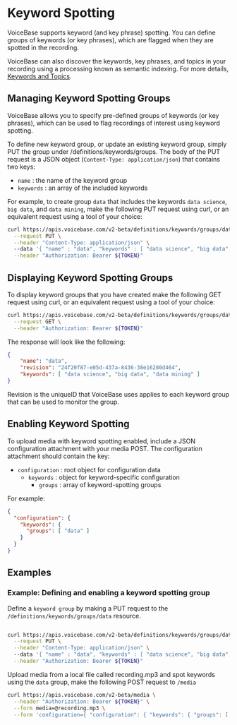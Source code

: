 # Keyword Spotting

VoiceBase supports keyword (and key phrase) spotting. You can define groups of keywords (or key phrases), which are flagged when they are spotted in the recording.

VoiceBase can also discover the keywords, key phrases, and topics in your recording using a processing known as semantic indexing. For more details, [Keywords and Topics](keywords-and-topics.html).

## Managing Keyword Spotting Groups

VoiceBase allows you to specify pre-defined groups of keywords (or key phrases), which can be used to flag recordings of interest using keyword spotting.

To define new keyword group, or update an existing keyword group, simply PUT the group under /definitions/keywords/groups. The body of the PUT request is a JSON object (`Content-Type: application/json`) that contains two keys:

 - `name` : the name of the keyword group
 - `keywords` : an array of the included keywords

For example, to create group `data` that includes the keywords `data science`, `big data`, and `data mining`, make the following PUT request using curl, or an equivalent request using a tool of your choice:

```bash
curl https://apis.voicebase.com/v2-beta/definitions/keywords/groups/data \
  --request PUT \
  --header "Content-Type: application/json" \  
  --data '{ "name" : "data", "keywords" : [ "data science", "big data", "data mining" ] }' \
  --header "Authorization: Bearer ${TOKEN}"
```

## Displaying Keyword Spotting Groups

To display keyword groups that you have created make the following GET request using curl, or an equivalent request using a tool of your choice:

```bash
curl https://apis.voicebase.com/v2-beta/definitions/keywords/groups/data \
  --request GET \
  --header "Authorization: Bearer ${TOKEN}"
```

The response will look like the following:

```json
{
	"name": "data",
	"revision": "24f20f87-e05d-437a-8436-38e16280d464",
	"keywords": [ "data science", "big data", "data mining" ]
}
```

Revision is the uniqueID that VoiceBase uses applies to each keyword group that can be used to monitor the group.

## Enabling Keyword Spotting

To upload media with keyword spotting enabled, include a JSON configuration attachment with your media POST. The configuration attachment should contain the key:

 - `configuration` : root object for configuration data
    - `keywords` : object for keyword-specific configuration
        - `groups` : array of keyword-spotting groups

For example:

```json
{
  "configuration": {
    "keywords": {
      "groups": [ "data" ]
    }  
  }
}
```

## Examples

### Example: Defining and enabling a keyword spotting group

Define a `keyword group` by making a PUT request to the `/definitions/keywords/groups/data` resource.

```bash

curl https://apis.voicebase.com/v2-beta/definitions/keywords/groups/data \
  --request PUT \
  --header "Content-Type: application/json" \  
  --data '{ "name" : "data", "keywords" : [ "data science", "big data", "data mining" ] }' \
  --header "Authorization: Bearer ${TOKEN}"
```

Upload media from a local file called recording.mp3 and spot keywords using the `data` group, make the following POST request to `/media`

```bash
curl https://apis.voicebase.com/v2-beta/media \
  --header "Authorization: Bearer ${TOKEN}" \
  --form media=@recording.mp3 \
  --form 'configuration={ "configuration": { "keywords": { "groups": [ "data" ] } } }'
```
